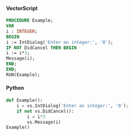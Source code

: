 #### VectorScript

```pascal
PROCEDURE Example;
VAR
i : INTEGER;
BEGIN
i := IntDialog('Enter an integer:', '0');
IF NOT DidCancel THEN BEGIN
i := i*3;
Message(i);
END;
END;
RUN(Example);
```

#### Python

```python
def Example():
	i = vs.IntDialog('Enter an integer:', '0');
	if not vs.DidCancel():
		i = i*3
		vs.Message(i)
Example()
```
